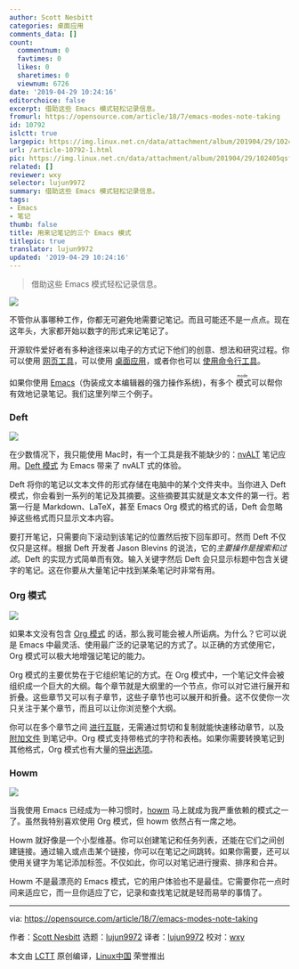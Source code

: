 ```yaml
---
author: Scott Nesbitt
categories: 桌面应用
comments_data: []
count:
  commentnum: 0
  favtimes: 0
  likes: 0
  sharetimes: 0
  viewnum: 6726
date: '2019-04-29 10:24:16'
editorchoice: false
excerpt: 借助这些 Emacs 模式轻松记录信息。
fromurl: https://opensource.com/article/18/7/emacs-modes-note-taking
id: 10792
islctt: true
largepic: https://img.linux.net.cn/data/attachment/album/201904/29/102405qsfg3yv3tfvbbgtc.jpg
url: /article-10792-1.html
pic: https://img.linux.net.cn/data/attachment/album/201904/29/102405qsfg3yv3tfvbbgtc.jpg.thumb.jpg
related: []
reviewer: wxy
selector: lujun9972
summary: 借助这些 Emacs 模式轻松记录信息。
tags:
- Emacs
- 笔记
thumb: false
title: 用来记笔记的三个 Emacs 模式
titlepic: true
translator: lujun9972
updated: '2019-04-29 10:24:16'
---
```



> 
> 借助这些 Emacs 模式轻松记录信息。
> 
> 
> 


![](/data/attachment/album/201904/29/102405qsfg3yv3tfvbbgtc.jpg)


不管你从事哪种工作，你都无可避免地需要记笔记。而且可能还不是一点点。现在这年头，大家都开始以数字的形式来记笔记了。


开源软件爱好者有多种途径来以电子的方式记下他们的创意、想法和研究过程。你可以使用 [网页工具](https://opensource.com/alternatives/evernote)，可以使用 [桌面应用](https://opensource.com/life/16/9/4-desktop-note-taking-applications)，或者你也可以 [使用命令行工具](https://opensource.com/article/18/3/command-line-note-taking-applications)。


如果你使用 [Emacs](https://www.gnu.org/software/emacs/)（伪装成文本编辑器的强力操作系统)，有多个<ruby> 模式 <rt>  mode </rt></ruby>可以帮你有效地记录笔记。我们这里列举三个例子。


### Deft


![](/data/attachment/album/201904/29/102422wcugyhvpykc44ts4.png)


在少数情况下，我只能使用 Mac时，有一个工具是我不能缺少的：[nvALT](http://brettterpstra.com/projects/nvalt/) 笔记应用。[Deft 模式](https://jblevins.org/projects/deft/) 为 Emacs 带来了 nvALT 式的体验。


Deft 将你的笔记以文本文件的形式存储在电脑中的某个文件夹中。当你进入 Deft 模式，你会看到一系列的笔记及其摘要。这些摘要其实就是文本文件的第一行。若第一行是 Markdown、LaTeX，甚至 Emacs Org 模式的格式的话，Deft 会忽略掉这些格式而只显示文本内容。


要打开笔记，只需要向下滚动到该笔记的位置然后按下回车即可。然而 Deft 不仅仅只是这样。根据 Deft 开发者 Jason Blevins 的说法，它的*主要操作是搜索和过滤*。Deft 的实现方式简单而有效。输入关键字然后 Deft 会只显示标题中包含关键字的笔记。这在你要从大量笔记中找到某条笔记时非常有用。


### Org 模式


![](/data/attachment/album/201904/29/102423cuzxdmtxiuyy2tjy.png)


如果本文没有包含 [Org 模式](https://orgmode.org/) 的话，那么我可能会被人所诟病。为什么？它可以说是 Emacs 中最灵活、使用最广泛的记录笔记的方式了。以正确的方式使用它，Org 模式可以极大地增强记笔记的能力。


Org 模式的主要优势在于它组织笔记的方式。在 Org 模式中，一个笔记文件会被组织成一个巨大的大纲。每个章节就是大纲里的一个节点，你可以对它进行展开和折叠。这些章节又可以有子章节，这些子章节也可以展开和折叠。这不仅使你一次只关注于某个章节，而且可以让你浏览整个大纲。


你可以在多个章节之间 [进行互联](https://orgmode.org/org.html#Hyperlinks)，无需通过剪切和复制就能快速移动章节，以及 [附加文件](https://orgmode.org/org.html#Attachments) 到笔记中。Org 模式支持带格式的字符和表格。如果你需要转换笔记到其他格式，Org 模式也有大量的[导出选项](https://orgmode.org/org.html#Exporting)。


### Howm


![](/data/attachment/album/201904/29/102425lkm14gtxjk5vk8te.png)


当我使用 Emacs 已经成为一种习惯时，[howm](https://howm.osdn.jp/) 马上就成为我严重依赖的模式之一了。虽然我特别喜欢使用 Org 模式，但 howm 依然占有一席之地。


Howm 就好像是一个小型维基。你可以创建笔记和任务列表，还能在它们之间创建链接。通过输入或点击某个链接，你可以在笔记之间跳转。如果你需要，还可以使用关键字为笔记添加标签。不仅如此，你可以对笔记进行搜索、排序和合并。


Howm 不是最漂亮的 Emacs 模式，它的用户体验也不是最佳。它需要你花一点时间来适应它，而一旦你适应了它，记录和查找笔记就是轻而易举的事情了。




---


via: <https://opensource.com/article/18/7/emacs-modes-note-taking>


作者：[Scott Nesbitt](https://opensource.com/users/scottnesbitt) 选题：[lujun9972](https://github.com/lujun9972) 译者：[lujun9972](https://github.com/lujun9972) 校对：[wxy](https://github.com/wxy)


本文由 [LCTT](https://github.com/LCTT/TranslateProject) 原创编译，[Linux中国](https://linux.cn/) 荣誉推出